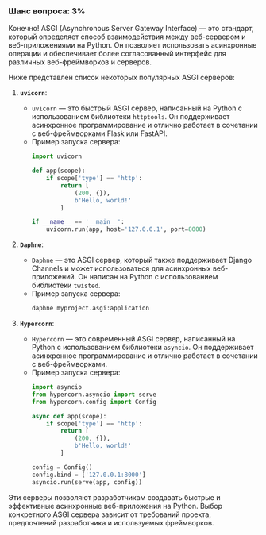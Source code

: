 ### Шанс вопроса: 3%

Конечно! ASGI (Asynchronous Server Gateway Interface) — это стандарт, который определяет способ взаимодействия между веб-сервером и веб-приложениями на Python. Он позволяет использовать асинхронные операции и обеспечивает более согласованный интерфейс для различных веб-фреймворков и серверов.

Ниже представлен список некоторых популярных ASGI серверов:

1. **`uvicorn`**:
   - `uvicorn` — это быстрый ASGI сервер, написанный на Python с использованием библиотеки `httptools`. Он поддерживает асинхронное программирование и отлично работает в сочетании с веб-фреймворками Flask или FastAPI.
   - Пример запуска сервера:
     ```python
     import uvicorn

     def app(scope):
         if scope['type'] == 'http':
             return [
                 (200, {}),
                 b'Hello, world!'
             ]

     if __name__ == '__main__':
         uvicorn.run(app, host='127.0.0.1', port=8000)
     ```

2. **`Daphne`**:
   - `Daphne` — это ASGI сервер, который также поддерживает Django Channels и может использоваться для асинхронных веб-приложений. Он написан на Python с использованием библиотеки `twisted`.
   - Пример запуска сервера:
     ```bash
     daphne myproject.asgi:application
     ```

3. **`Hypercorn`**:
   - `Hypercorn` — это современный ASGI сервер, написанный на Python с использованием библиотеки `asyncio`. Он поддерживает асинхронное программирование и отлично работает в сочетании с веб-фреймворками.
   - Пример запуска сервера:
     ```python
     import asyncio
     from hypercorn.asyncio import serve
     from hypercorn.config import Config

     async def app(scope):
         if scope['type'] == 'http':
             return [
                 (200, {}),
                 b'Hello, world!'
             ]

     config = Config()
     config.bind = ['127.0.0.1:8000']
     asyncio.run(serve(app, config))
     ```

Эти серверы позволяют разработчикам создавать быстрые и эффективные асинхронные веб-приложения на Python. Выбор конкретного ASGI сервера зависит от требований проекта, предпочтений разработчика и используемых фреймворков.